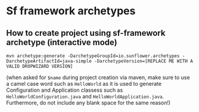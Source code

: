 # Sf framework archetypes

How to create project using sf-framework archetype (interactive mode)
---

```
mvn archetype:generate -DarchetypeGroupId=io.sunflower.archetypes -DarchetypeArtifactId=java-simple -DarchetypeVersion=[REPLACE ME WITH A VALID DROPWIZARD VERSION]
```

(when asked for ``$name`` during project creation via maven, make sure to use a camel case word such as ``HelloWorld`` as it is used to generate Configuration and Application classess such as ``HelloWorldConfiguration.java`` and ``HelloWorldApplication.java``. Furthermore, do not include any blank space for the same reason!)
